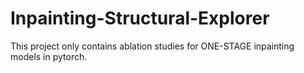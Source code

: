 # Inpainting-Structural-Explorer
This project only contains ablation studies for ONE-STAGE inpainting models in pytorch.

